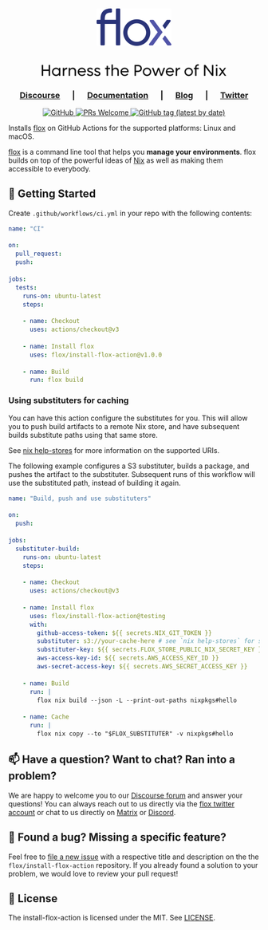 <h1 align="center">
  <a href="https://floxdev.com" target="_blank">
    <picture>
      <source media="(prefers-color-scheme: dark)"  srcset="img/flox_orange_small.png" />
      <source media="(prefers-color-scheme: light)" srcset="img/flox_blue_small.png" />
      <img src="img/flox_blue_small.png" alt="flox logo" />
    </picture>
  </a>
</h1>

<h2 align="center">
  <picture>
    <source media="(prefers-color-scheme: dark)"  srcset="img/harness_the_power_of_nix_dark.svg" />
    <source media="(prefers-color-scheme: light)" srcset="img/harness_the_power_of_nix_light.svg" />
    <img height="24" src="img/harness_the_power_of_nix_light.svg" alt="Harness the Power of Nix" />
  </picture>
</h2>

<!-- TODO: here comes the graphic
 show immediate value proposition
 a short demo of basics would be good for now
 a bold statement: Free yourself from container walls.
-->

<h3 align="center">
   &emsp;
   <a href="https://discourse.floxdev.com"><b>Discourse</b></a>
   &emsp; | &emsp; 
   <a href="https://floxdev.com/docs"><b>Documentation</b></a>
   &emsp; | &emsp; 
   <a href="https://floxdev.com/blog"><b>Blog</b></a>
   &emsp; | &emsp;  
   <a href="https://twitter.com/floxdevelopment"><b>Twitter</b></a>
   &emsp;
</h3>

<p align="center">
  <a href="https://github.com/flox/install-flox-action/blog/main/LICENSE">
    <img alt="GitHub" src="https://img.shields.io/github/license/flox/install-flox-action?style=flat-square">
  </a>
  <a href="https://github.com/flox/install-flox-action/blog/main/CONTRIBUTING.md">
    <img alt="PRs Welcome" src="https://img.shields.io/badge/PRs-welcome-brightgreen.svg?style=flat-square"/>
  </a>
  <a href="https://github.com/flox/install-flox-action/releases">
    <img alt="GitHub tag (latest by date)" src="https://img.shields.io/github/v/tag/flox/install-flox-action?label=Version&style=flat-square">
  </a>
</p>

Installs [flox][flox-github] on GitHub Actions for the supported platforms:
Linux and macOS.

[flox][flox-website] is a command line tool that helps you **manage your
environments**. flox builds on top of the powerful ideas of [Nix][nix-website]
as well as making them accessible to everybody.


## 🚀 Getting Started

Create `.github/workflows/ci.yml` in your repo with the following contents:

```yml
name: "CI"

on:
  pull_request:
  push:

jobs:
  tests:
    runs-on: ubuntu-latest
    steps:

    - name: Checkout
      uses: actions/checkout@v3

    - name: Install flox
      uses: flox/install-flox-action@v1.0.0

    - name: Build
      run: flox build
```

### Using substituters for caching

You can have this action configure the substitutes for you. This will allow you to push build artifacts to a remote Nix store, and have subsequent builds substitute paths using that same store.

See [nix help-stores] for more information on the supported URIs.

[nix help-stores]: https://nixos.org/manual/nix/unstable/command-ref/new-cli/nix3-help-stores.html

The following example configures a S3 substituter, builds a package, and pushes the artifact to the substituter. Subsequent runs of this workflow will use the substituted path, instead of building it again.

```yml
name: "Build, push and use substituters"

on:
  push:

jobs:
  substituter-build:
    runs-on: ubuntu-latest
    steps:

    - name: Checkout
      uses: actions/checkout@v3

    - name: Install flox
      uses: flox/install-flox-action@testing
      with:
        github-access-token: ${{ secrets.NIX_GIT_TOKEN }}
        substituter: s3://your-cache-here # see `nix help-stores` for supported uris
        substituter-key: ${{ secrets.FLOX_STORE_PUBLIC_NIX_SECRET_KEY }}
        aws-access-key-id: ${{ secrets.AWS_ACCESS_KEY_ID }}
        aws-secret-access-key: ${{ secrets.AWS_SECRET_ACCESS_KEY }}

    - name: Build
      run: |
        flox nix build --json -L --print-out-paths nixpkgs#hello

    - name: Cache
      run: |
        flox nix copy --to "$FLOX_SUBSTITUTER" -v nixpkgs#hello
```

## 📫 Have a question? Want to chat? Ran into a problem?

We are happy to welcome you to our [Discourse forum][discourse] and answer your
questions! You can always reach out to us directly via the [flox twitter
account][twitter] or chat to us directly on [Matrix][matrix] or
[Discord][discord].


## 🤝 Found a bug? Missing a specific feature?

Feel free to [file a new issue][new-issue] with a respective title and
description on the the `flox/install-flox-action` repository. If you already
found a solution to your problem, we would love to review your pull request!


## 🪪 License

The install-flox-action is licensed under the MIT. See [LICENSE](./LICENSE).


[flox-github]: https://github.com/flox/flox 
[flox-website]: https://floxdev.com
[new-issue]: https://github.com/flox/install-flox-action/issues/new/choose
[discourse]: https://discourse.floxdev.com
[twitter]: https://twitter.com/floxdevelopment
[matrix]: https://matrix.to/#/#flox:matrix.org
[discord]: https://discord.gg/5H7hN57eQR
[nix-website]: https://nixos.org
